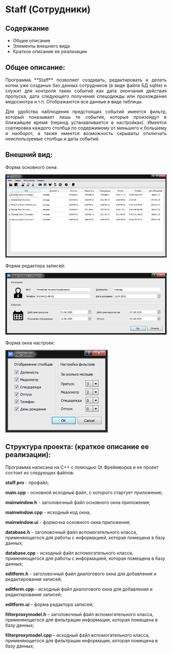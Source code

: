# Staff (Сотрудники)
## Содержание
* Общее описание
* Элементы внешнего вида
* Краткое описание ее реализации

## Общее описание:
<p align="justify"> Программа **Staff** позволяет создавать, редактировать и делать копии уже созданых баз данных сотрудников (в виде файла БД sqlite) и служит для контроля таких событий как дата окончания действия пропуска, дата следующего получения спецодежды или прохождения медосмотра и т.п. Отображаются все данные в виде таблицы.</p>

<p align="justify"> Для удобства наблюдения предстоящих событий имеется фильтр, который показывает лишь те события, которые произойдут в ближайшее время (период устанавливается в настройках). Имеется сортировка каждого столбца по содержимому от меньшего к большему и наоборот, а также имеется возможность скрывать/ отключать неиспользуемые столбцы и даты событий.</p>

## Внешний вид:


Форма основного окна:

![alt text](screenshots/main_form.png "Форма основного окна")


Форма редактора записей:

![alt text](screenshots/edit_form.png "Форма редактора записей")


Форма окна настроек:

![alt text](screenshots/setting_form.png "Форма окна настроек")


## Структура проекта: (краткое описание ее реализации):
Программа написана на C++ с помощью Qt Фреймворка и ее проект состоит из следующих файлов:

**staff.pro** - профайл;

**main.cpp** - основной исходный файл, с которого стартует приложение;

**mainwindow.h** - заголовочный файл основного окна приложения;

**mainwindow.cpp** - исходный код окна;

**mainwindow.ui** - формочка основного окна приложения;

**database.h** - заголовочный файл вспомогательного класса, применяющегося для работы с информацией, которая помещена в базу данных;

**database.cpp** - исходный файл вспомогательного класса, применяющегося для работы с информацией, которая помещена в базу данных;

**editform.h** - заголовочный файл диалогового окна для добавления и редактирования записей;

**editform.cpp** - исходный файл диалогового окна для добавления и редактирования записей;

**editform.ui** – форма редактора записей;

**filterproxymodel.h** – заголовочный файл вспомогательного класса, применяющегося для фильтрации информации, которая помещена в базу данных;

**filterproxymodel.cpp** – исходный файл вспомогательного класса, применяющегося для фильтрации информации, которая помещена в базу данных;
